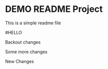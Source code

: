 # DEMO README Project

This is a simple readme file

#HELLO

Backout changes


Some more changes

New Changes